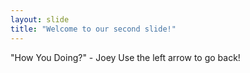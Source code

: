 ```yaml
---
layout: slide
title: "Welcome to our second slide!"
---
```

"How You Doing?" - Joey
Use the left arrow to go back!
